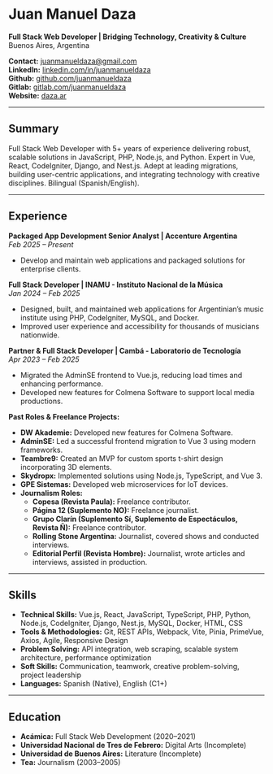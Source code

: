 # Juan Manuel Daza
**Full Stack Web Developer | Bridging Technology, Creativity & Culture**  
Buenos Aires, Argentina

**Contact:** juanmanueldaza@gmail.com  
**LinkedIn:** [linkedin.com/in/juanmanueldaza](https://www.linkedin.com/in/juanmanueldaza)  
**Github:** [github.com/juanmanueldaza](https://github.com/juanmanueldaza)  
**Gitlab:** [gitlab.com/juanmanueldaza](https://gitlab.com/juanmanueldaza)  
**Website:** [daza.ar](https://daza.ar/)


---

## Summary
Full Stack Web Developer with 5+ years of experience delivering robust, scalable solutions in JavaScript, PHP, Node.js, and Python. Expert in Vue, React, CodeIgniter, Django, and Nest.js. Adept at leading migrations, building user-centric applications, and integrating technology with creative disciplines. Bilingual (Spanish/English).

---

## Experience

**Packaged App Development Senior Analyst | Accenture Argentina**  
*Feb 2025 – Present*  
- Develop and maintain web applications and packaged solutions for enterprise clients.

**Full Stack Developer | INAMU - Instituto Nacional de la Música**  
*Jan 2024 – Feb 2025*  
- Designed, built, and maintained web applications for Argentinian’s music institute using PHP, CodeIgniter, MySQL, and Docker.
- Improved user experience and accessibility for thousands of musicians nationwide.

**Partner & Full Stack Developer | Cambá - Laboratorio de Tecnología**  
*Apr 2023 – Feb 2025*  
- Migrated the AdminSE frontend to Vue.js, reducing load times and enhancing performance.
- Developed new features for Colmena Software to support local media productions.

**Past Roles & Freelance Projects:**  
- **DW Akademie:** Developed new features for Colmena Software.  
- **AdminSE:** Led a successful frontend migration to Vue 3 using modern frameworks.  
- **Teambre9:** Created an MVP for custom sports t-shirt design incorporating 3D elements.  
- **Skydropx:** Implemented solutions using Node.js, TypeScript, and Vue 3.  
- **GPE Sistemas:** Developed web microservices for IoT devices.  
- **Journalism Roles:**  
  - **Copesa (Revista Paula):** Freelance contributor.  
  - **Página 12 (Suplemento NO):** Freelance journalist.  
  - **Grupo Clarín (Suplemento Sí, Suplemento de Espectáculos, Revista Ñ):** Freelance contributor.  
  - **Rolling Stone Argentina:** Journalist, covered shows and conducted interviews.  
  - **Editorial Perfil (Revista Hombre):** Journalist, wrote articles and interviews, assisted in production.

---

## Skills
- **Technical Skills:** Vue.js, React, JavaScript, TypeScript, PHP, Python, Node.js, CodeIgniter, Django, Nest.js, MySQL, Docker, HTML, CSS
- **Tools & Methodologies:** Git, REST APIs, Webpack, Vite, Pinia, PrimeVue, Axios, Agile, Responsive Design
- **Problem Solving:** API integration, web scraping, scalable system architecture, performance optimization
- **Soft Skills:** Communication, teamwork, creative problem-solving, project leadership
- **Languages:** Spanish (Native), English (C1+)

---

## Education
- **Acámica:** Full Stack Web Development (2020–2021)  
- **Universidad Nacional de Tres de Febrero:** Digital Arts (Incomplete)  
- **Universidad de Buenos Aires:** Literature (Incomplete)
- **Tea:** Journalism (2003–2005)


